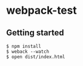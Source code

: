 # webpack-test

## Getting started

```shell
$ npm install
$ weback --watch
$ open dist/index.html
```
